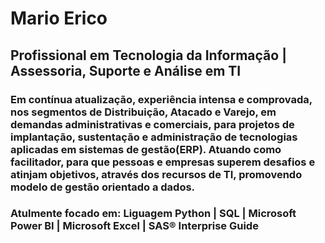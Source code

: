 <h1>Mario Erico</h1> 
<h2>Profissional em Tecnologia da Informa&ccedil;&atilde;o | Assessoria, Suporte e Análise em TI</h2>
<h3>Em contínua atualização, experiência intensa e comprovada, nos segmentos de Distribuição, Atacado e Varejo, em demandas administrativas e comerciais, para projetos de implantação, sustentação e administração de tecnologias aplicadas em sistemas de gestão(ERP). Atuando como facilitador, para que pessoas e empresas superem desafios e atinjam objetivos, atrav&eacute;s dos recursos de TI, promovendo modelo de gest&atilde;o orientado a dados.</h3>

<h3>Atulmente focado em: Liguagem Python | SQL | Microsoft Power BI | Microsoft Excel | SAS® Interprise Guide</h3>
